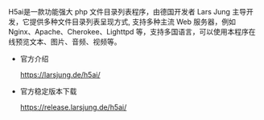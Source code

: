 H5ai是一款功能强大 php 文件目录列表程序，由德国开发者 Lars Jung 主导开发，它提供多种文件目录列表呈现方式,
支持多种主流 Web 服务器，例如 Nginx、Apache、Cherokee、Lighttpd 等，支持多国语言，可以使用本程序在线预览文本、图片、音频、视频等。

- 官方介绍

   https://larsjung.de/h5ai/
   
- 官方稳定版本下载

   https://release.larsjung.de/h5ai/
